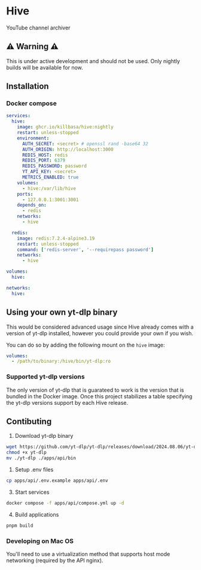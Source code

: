 # Hive

YouTube channel archiver

## ⚠️ Warning ⚠️

This is under active development and should not be used. Only nightly builds will be available for now.

## Installation

### Docker compose

```yaml
services:
  hive:
    image: ghcr.io/killbasa/hive:nightly
    restart: unless-stopped
    environment:
      AUTH_SECRET: <secret> # openssl rand -base64 32
      AUTH_ORIGIN: http://localhost:3000
      REDIS_HOST: redis
      REDIS_PORT: 6379
      REDIS_PASSWORD: password
      YT_API_KEY: <secret>
	  METRICS_ENABLED: true
    volumes:
      - hive:/var/lib/hive
    ports:
      - 127.0.0.1:3001:3001
    depends_on:
      - redis
    networks:
      - hive

  redis:
    image: redis:7.2.4-alpine3.19
    restart: unless-stopped
    command: ['redis-server', '--requirepass password']
    networks:
      - hive

volumes:
  hive:

networks:
  hive:
```

## Using your own yt-dlp binary

This would be considered advanced usage since Hive already comes with a version of yt-dlp installed, however you could provide your own if you wish.

You can do so by adding the following mount on the `hive` image:

```yaml
volumes:
  - /path/to/binary:/hive/bin/yt-dlp:ro
```

### Supported yt-dlp versions

The only version of yt-dlp that is guarateed to work is the version that is bundled in the Docker image. Once this project stabilizes a table specifying the yt-dlp versions support by each Hive release.

## Contibuting

1. Download yt-dlp binary

```sh
wget https://github.com/yt-dlp/yt-dlp/releases/download/2024.08.06/yt-dlp
chmod +x yt-dlp
mv ./yt-dlp ./apps/api/bin
```

1. Setup .env files

```sh
cp apps/api/.env.example apps/api/.env
```

3. Start services

```sh
docker compose -f apps/api/compose.yml up -d
```

4. Build applications

```sh
pnpm build
```

### Developing on Mac OS

You'll need to use a virtualization method that supports host mode networking (required by the API nginx).
